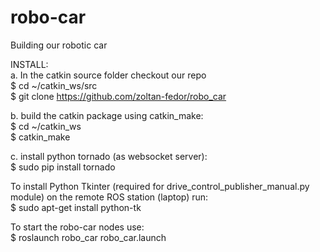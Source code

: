 # robo-car
Building our robotic car 
 
INSTALL:  
a. In the catkin source folder checkout our repo  
$ cd ~/catkin_ws/src  
$ git clone https://github.com/zoltan-fedor/robo_car  
  
b. build the catkin package using catkin_make:  
$ cd ~/catkin_ws  
$ catkin_make  
  
c. install python tornado (as websocket server):  
$ sudo pip install tornado  
  
  
To install Python Tkinter (required for drive_control_publisher_manual.py module) on the remote ROS station (laptop) run:  
$ sudo apt-get install python-tk  


To start the robo-car nodes use:  
$ roslaunch robo_car robo_car.launch  
  
  